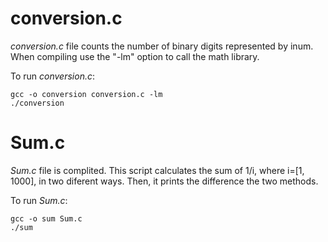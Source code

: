 # conversion.c

_conversion.c_ file counts the number of binary digits represented by inum. When 
compiling use the "-lm" option to call the math library.

To run _conversion.c_:
```
gcc -o conversion conversion.c -lm 
./conversion
```


# Sum.c 

_Sum.c_ file is complited. This script calculates the sum of 1/i, where i=[1, 1000], 
in two diferent ways. Then, it prints the difference the two methods. 

To run _Sum.c_:  
```
gcc -o sum Sum.c
./sum
```
